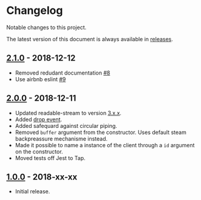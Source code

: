 # Changelog

Notable changes to this project.

The latest version of this document is always available in
[releases][releases-url].

## [2.1.0] - 2018-12-12

- Removed redudant documentation [#8](https://github.com/metrics-js/client/pull/8)
- Use airbnb eslint [#9](https://github.com/metrics-js/client/pull/9)

## [2.0.0] - 2018-12-11

 - Updated readable-stream to version [3.x.x](https://github.com/nodejs/readable-stream/tree/v3.0.0#version-3xx).
 - Added [drop event](https://github.com/metrics-js/client/pull/6).
 - Added safequard against circular piping.
 - Removed `buffer` argument from the constructor. Uses default steam backpreassure mechanisme instead.
 - Made it possible to name a instance of the client through a `id` argument on the constructor.
 - Moved tests off Jest to Tap.

## [1.0.0] - 2018-xx-xx

- Initial release.

[2.1.0]: https://github.com/metrics-js/client/compare/v2.0.0...v2.1.0
[2.0.0]: https://github.com/metrics-js/client/compare/v1.0.0...v2.0.0
[1.0.0]: https://github.com/metrics-js/client/tree/v1.0.0

[releases-url]: https://github.com/metrics-js/client/blob/master/CHANGELOG.md
